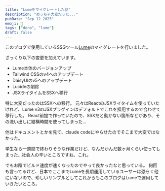 ```yaml
---
title: "Lumeをマイグレートした話"
description: "めっちゃ大変だった..."
pubDate: "Sep 12 2025"
emoji: 🦊
tags: ["deno", "lume"]
draft: false
---
```


このブログで使用しているSSGツール[Lume]()のマイグレートを行いました。

ざっくり以下の変更を加えています。

- Lume本体のバージョンアップ
- Tailwind CSSのv4へのアップデート
- DaisyUIのv5へのアップデート
- Lucideの削除
- JSXライタイムをSSXへ移行

特に大変だったのはSSXへの移行。
元々はReactのJSXライタイムを使っていたけれど、Lume
v3のJSXプラグインはデフォルトでこれを採用するので合わせて移行した。
React前提で作っていたので、SSXだと動かない箇所などがあり、その洗い出しに結構時間を使ってしまった...

他はドキュメントとかを見て、claude codeにやらせたのでそこまで大変ではなかった。

学生なら一週間で終わりそうな作業だけど、なんだかんだ数ヶ月くらい使ってしまった...社会人の辛いところですね、これ。

でもお陰でビルド速度が速くなったのでやって良かったなと思っている。
何回も言ってるけど、日本でここまでLumeを長期運用しているユーザーは恐らく他にいないので、珍しいサンプルとしてこれからもこのブログはLumeで運用していきたいところ。
